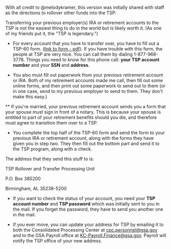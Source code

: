With all credit to @melodykramer, this version was initially shared with staff as the directions to rollover other funds into the TSP:

Transferring your previous employer(s) IRA or retirement accounts to the TSP is not the easiest thing to do in the world but is likely worth it. (As one of my friends put it, the "TSP is legendary.")

* For every account that you have to transfer over, you have to fill out a TSP-60 form. ([link to form - pdf](https://www.tsp.gov/PDF/formspubs/tsp-60.pdf)). If you have trouble with this form, the people at TSP are very nice. You can call them by dialing 1-877-968-3778. Things you need to know for this phone call: **your TSP account number** and your **SSN** and **address**. 

* You also must fill out paperwork from your previous retirement account or IRA. Both of my retirement accounts made me call, then fill out some online forms, and then print out some paperwork to send out to them (or in one case, send to my previous employer to send to them. They don't make this easy.)

** If you're married, your previous retirement account sends you a form that your spouse must sign in front of a notary. This is because your spouse is entitled to part of your retirement benefits should you die, and therefore must agree to transition them over to a TSP. 

* You complete the top half of the TSP-60 form and send the form to your previous IRA or retirement account, along with the forms they have given you in step two. They then fill out the bottom part and send it to the TSP program, along with a check. 

The address that they send this stuff to is:

TSP Rollover and Transfer Processing Unit

P.O. Box 385200

Birmingham, AL 35238-5200

* If you want to check the status of your account, you need your **TSP account number** and **TSP password** which was initially sent to you in the mail. If you forget the password, they have to send you another one in the mail.

* If you ever move, you can update your address for TSP by emailing it to both the Consolidated Processing Center at cpc.personnel@gsa.gov and to the GSA Payroll office at KC-Payroll.Finance@gsa.gov. Payroll will notify the TSP office of your new address.

